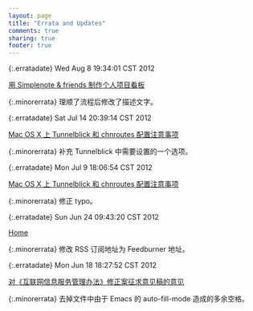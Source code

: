 ```yaml
---
layout: page
title: "Errata and Updates"
comments: true
sharing: true
footer: true
---
```


{:.erratadate}
Wed Aug  8 19:34:01 CST 2012

[用 Simplenote & friends 制作个人项目看板](http://idenizen.net/blog/archive/2012/08/08/personal-kanban-using-simplenote/)

{:.minorerrata}
理顺了流程后修改了描述文字。

{:.erratadate}
Sat Jul 14 20:39:14 CST 2012

[Mac OS X 上 Tunnelblick 和 chnroutes 配置注意事项](../archive/2012/07/09/notes-on-tblick-and-chnr)

{:.minorerrata}
补充 Tunnelblick 中需要设置的一个选项。

{:.erratadate}
Mon Jul  9 18:06:54 CST 2012

[Mac OS X 上 Tunnelblick 和 chnroutes 配置注意事项](../archive/2012/07/09/notes-on-tblick-and-chnr)

{:.minorerrata}
修正 typo。

{:.erratadate}
Sun Jun 24 09:43:20 CST 2012

[Home](../)

{:.minorerrata}
修改 RSS 订阅地址为 Feedburner 地址。

{:.erratadate}
Mon Jun 18 18:27:52 CST 2012

[对《互联网信息服务管理办法》修正案征求意见稿的意见](../archive/2012/06/11/comments-on-the-new-internet-regulation/)

{:.minorerrata}
去掉文件中由于 Emacs 的 auto-fill-mode 造成的多余空格。
